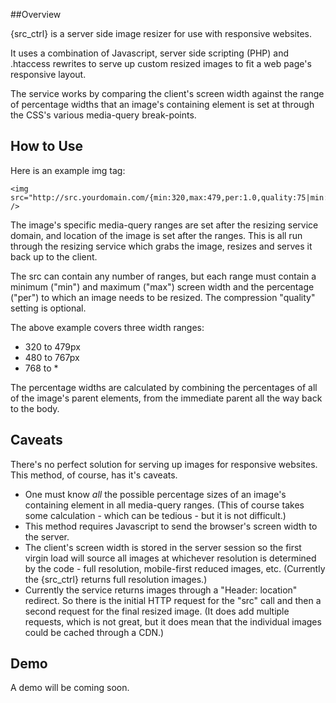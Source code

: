 ##Overview

{src_ctrl} is a server side image resizer for use with responsive websites.

It uses a combination of Javascript, server side scripting (PHP) and .htaccess rewrites to serve up custom resized images to fit a web page's responsive layout.

The service works by comparing the client's screen width against the range of percentage widths that an image's containing element is set at through the CSS's various media-query break-points.

## How to Use

Here is an example img tag:

```
<img src="http://src.yourdomain.com/{min:320,max:479,per:1.0,quality:75|min:480,max:767,per:0.4512,quality:75|min:768,max:*,per:0.2208,quality:75}/http://yourdomain.com/images/filename.jpg" />
```

The image's specific media-query ranges are set after the resizing service domain, and location of the image is set after the ranges. This is all run through the resizing service which grabs the image, resizes and serves it back up to the client.

The src can contain any number of ranges, but each range must contain a minimum ("min") and maximum ("max") screen width and the percentage ("per") to which an image needs to be resized. The compression "quality" setting is optional.

The above example covers three width ranges:

- 320 to 479px
- 480 to 767px
- 768 to *

The percentage widths are calculated by combining the percentages of all of the image's parent elements, from the immediate parent all the way back to the body.

## Caveats

There's no perfect solution for serving up images for responsive websites. This method, of course, has it's caveats.

- One must know _all_ the possible percentage sizes of an image's containing element in all media-query ranges. (This of course takes some calculation - which can be tedious - but it is not difficult.)
- This method requires Javascript to send the browser's screen width to the server.
- The client's screen width is stored in the server session so the first virgin load will source all images at whichever resolution is determined by the code - full resolution, mobile-first reduced images, etc. (Currently the {src_ctrl} returns full resolution images.)
- Currently the service returns images through a "Header: location" redirect. So there is the initial HTTP request for the "src" call and then a second request for the final resized image. (It does add multiple requests, which is not great, but it does mean that the individual images could be cached through a CDN.)

## Demo

A demo will be coming soon.